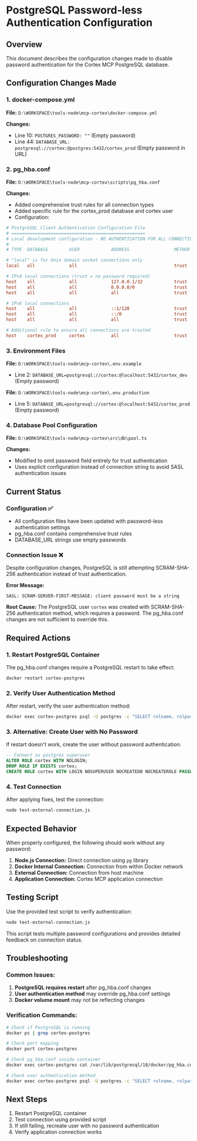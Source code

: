 # PostgreSQL Password-less Authentication Configuration

## Overview
This document describes the configuration changes made to disable password authentication for the Cortex MCP PostgreSQL database.

## Configuration Changes Made

### 1. docker-compose.yml
**File:** `D:\WORKSPACE\tools-node\mcp-cortex\docker-compose.yml`

**Changes:**
- Line 10: `POSTGRES_PASSWORD: ""` (Empty password)
- Line 44: `DATABASE_URL: postgresql://cortex:@postgres:5432/cortex_prod` (Empty password in URL)

### 2. pg_hba.conf
**File:** `D:\WORKSPACE\tools-node\mcp-cortex\scripts\pg_hba.conf`

**Changes:**
- Added comprehensive trust rules for all connection types
- Added specific rule for the cortex_prod database and cortex user
- Configuration:
```ini
# PostgreSQL Client Authentication Configuration File
# ===================================================
# Local development configuration - NO AUTHENTICATION FOR ALL CONNECTIONS
#
# TYPE  DATABASE        USER            ADDRESS                 METHOD

# "local" is for Unix domain socket connections only
local   all             all                                     trust

# IPv4 local connections (trust = no password required)
host    all             all             127.0.0.1/32            trust
host    all             all             0.0.0.0/0               trust
host    all             all             all                     trust

# IPv6 local connections
host    all             all             ::1/128                 trust
host    all             all             ::/0                    trust
host    all             all             all                     trust

# Additional rule to ensure all connections are trusted
host    cortex_prod     cortex          all                     trust
```

### 3. Environment Files
**File:** `D:\WORKSPACE\tools-node\mcp-cortex\.env.example`
- Line 2: `DATABASE_URL=postgresql://cortex:@localhost:5432/cortex_dev` (Empty password)

**File:** `D:\WORKSPACE\tools-node\mcp-cortex\.env.production`
- Line 5: `DATABASE_URL=postgresql://cortex:@localhost:5432/cortex_prod` (Empty password)

### 4. Database Pool Configuration
**File:** `D:\WORKSPACE\tools-node\mcp-cortex\src\db\pool.ts`

**Changes:**
- Modified to omit password field entirely for trust authentication
- Uses explicit configuration instead of connection string to avoid SASL authentication issues

## Current Status

### Configuration ✅
- All configuration files have been updated with password-less authentication settings
- pg_hba.conf contains comprehensive trust rules
- DATABASE_URL strings use empty passwords

### Connection Issue ❌
Despite configuration changes, PostgreSQL is still attempting SCRAM-SHA-256 authentication instead of trust authentication.

**Error Message:**
```
SASL: SCRAM-SERVER-FIRST-MESSAGE: client password must be a string
```

**Root Cause:**
The PostgreSQL user `cortex` was created with SCRAM-SHA-256 authentication method, which requires a password. The pg_hba.conf changes are not sufficient to override this.

## Required Actions

### 1. Restart PostgreSQL Container
The pg_hba.conf changes require a PostgreSQL restart to take effect:

```bash
docker restart cortex-postgres
```

### 2. Verify User Authentication Method
After restart, verify the user authentication method:

```bash
docker exec cortex-postgres psql -U postgres -c "SELECT rolname, rolpassword FROM pg_authid WHERE rolname = 'cortex';"
```

### 3. Alternative: Create User with No Password
If restart doesn't work, create the user without password authentication:

```sql
-- Connect as postgres superuser
ALTER ROLE cortex WITH NOLOGIN;
DROP ROLE IF EXISTS cortex;
CREATE ROLE cortex WITH LOGIN NOSUPERUSER NOCREATEDB NOCREATEROLE PASSWORD NULL;
```

### 4. Test Connection
After applying fixes, test the connection:

```bash
node test-external-connection.js
```

## Expected Behavior

When properly configured, the following should work without any password:

1. **Node.js Connection:** Direct connection using `pg` library
2. **Docker Internal Connection:** Connection from within Docker network
3. **External Connection:** Connection from host machine
4. **Application Connection:** Cortex MCP application connection

## Testing Script

Use the provided test script to verify authentication:

```bash
node test-external-connection.js
```

This script tests multiple password configurations and provides detailed feedback on connection status.

## Troubleshooting

### Common Issues:
1. **PostgreSQL requires restart** after pg_hba.conf changes
2. **User authentication method** may override pg_hba.conf settings
3. **Docker volume mount** may not be reflecting changes

### Verification Commands:
```bash
# Check if PostgreSQL is running
docker ps | grep cortex-postgres

# Check port mapping
docker port cortex-postgres

# Check pg_hba.conf inside container
docker exec cortex-postgres cat /var/lib/postgresql/18/docker/pg_hba.conf

# Check user authentication method
docker exec cortex-postgres psql -U postgres -c "SELECT rolname, rolpassword FROM pg_authid WHERE rolname = 'cortex';"
```

## Next Steps

1. Restart PostgreSQL container
2. Test connection using provided script
3. If still failing, recreate user with no password authentication
4. Verify application connection works